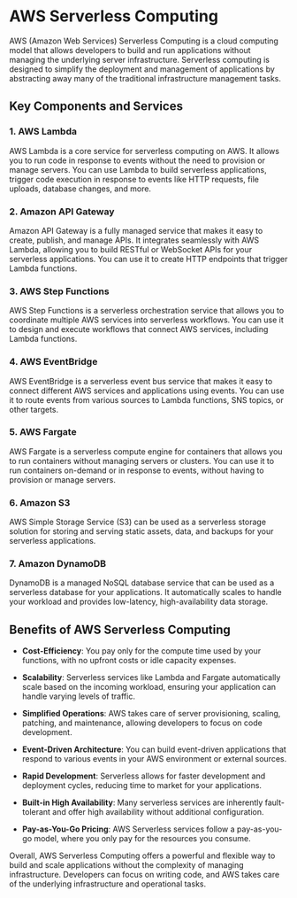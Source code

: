 # AWS Serverless Computing 

AWS (Amazon Web Services) Serverless Computing is a cloud computing model that allows developers to build and run applications without managing the underlying server infrastructure. Serverless computing is designed to simplify the deployment and management of applications by abstracting away many of the traditional infrastructure management tasks.

## Key Components and Services

### 1. AWS Lambda

AWS Lambda is a core service for serverless computing on AWS. It allows you to run code in response to events without the need to provision or manage servers. You can use Lambda to build serverless applications, trigger code execution in response to events like HTTP requests, file uploads, database changes, and more.

### 2. Amazon API Gateway

Amazon API Gateway is a fully managed service that makes it easy to create, publish, and manage APIs. It integrates seamlessly with AWS Lambda, allowing you to build RESTful or WebSocket APIs for your serverless applications. You can use it to create HTTP endpoints that trigger Lambda functions.

### 3. AWS Step Functions

AWS Step Functions is a serverless orchestration service that allows you to coordinate multiple AWS services into serverless workflows. You can use it to design and execute workflows that connect AWS services, including Lambda functions.

### 4. AWS EventBridge

AWS EventBridge is a serverless event bus service that makes it easy to connect different AWS services and applications using events. You can use it to route events from various sources to Lambda functions, SNS topics, or other targets.

### 5. AWS Fargate

AWS Fargate is a serverless compute engine for containers that allows you to run containers without managing servers or clusters. You can use it to run containers on-demand or in response to events, without having to provision or manage servers.

### 6. Amazon S3

AWS Simple Storage Service (S3) can be used as a serverless storage solution for storing and serving static assets, data, and backups for your serverless applications.


### 7. Amazon DynamoDB

DynamoDB is a managed NoSQL database service that can be used as a serverless database for your applications. It automatically scales to handle your workload and provides low-latency, high-availability data storage.

## Benefits of AWS Serverless Computing

- **Cost-Efficiency**: You pay only for the compute time used by your functions, with no upfront costs or idle capacity expenses.

- **Scalability**: Serverless services like Lambda and Fargate automatically scale based on the incoming workload, ensuring your application can handle varying levels of traffic.

- **Simplified Operations**: AWS takes care of server provisioning, scaling, patching, and maintenance, allowing developers to focus on code development.

- **Event-Driven Architecture**: You can build event-driven applications that respond to various events in your AWS environment or external sources.

- **Rapid Development**: Serverless allows for faster development and deployment cycles, reducing time to market for your applications.

- **Built-in High Availability**: Many serverless services are inherently fault-tolerant and offer high availability without additional configuration.

- **Pay-as-You-Go Pricing**: AWS Serverless services follow a pay-as-you-go model, where you only pay for the resources you consume.

Overall, AWS Serverless Computing offers a powerful and flexible way to build and scale applications without the complexity of managing infrastructure. Developers can focus on writing code, and AWS takes care of the underlying infrastructure and operational tasks.

